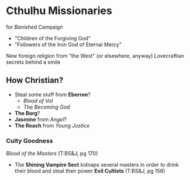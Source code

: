 # Cthulhu Missionaries
for _Banished_ Campaign
- "Children of the Forgiving God"
- "Followers of the Iron God of Eternal Mercy"

New foreign religion from "the West" (or elsewhere, anyway)
Lovecraftian secrets behind a smile

## How Christian?
- Steal some stuff from **Eberron**?
  - _Blood of Vol_
  - _The Becoming God_
- **The Borg**?
- **Jasmine** from _Angel_?
- **The Reach** from _Young Justice_

### Culty Goodness
_Blood of the Masters_ (T:BS&J, pg 170)
- The **Shining Vampire Sect** kidnaps several masters
  in order to drink their blood and steal their power
**Evil Cultists** (T:BS&J, pg 156)

